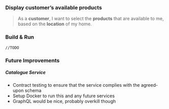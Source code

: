 
###  Display customer’s available products
> As a **customer**, I want to select the **products** that are available to me, based on the **location** of my home.

### Build & Run
`//TODO`

### Future Improvements
##### Catalogue Service
- Contract testing to ensure that the service complies with the agreed-upon schema
- Setup Docker to run this and any future services
- GraphQL would be nice, probably overkill though
